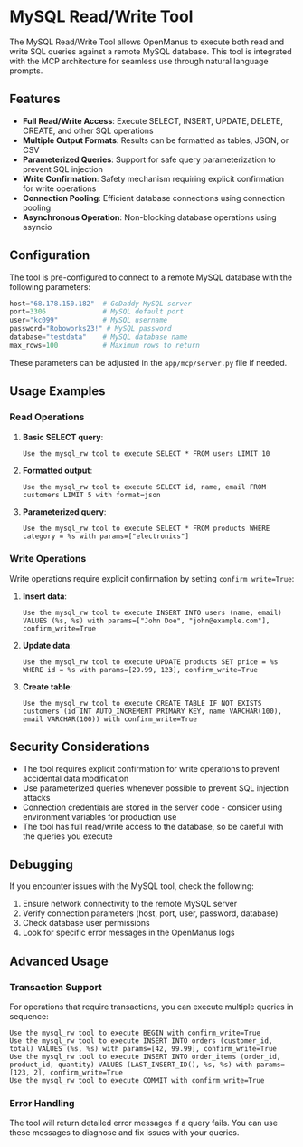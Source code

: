 # MySQL Read/Write Tool

The MySQL Read/Write Tool allows OpenManus to execute both read and write SQL queries against a remote MySQL database. This tool is integrated with the MCP architecture for seamless use through natural language prompts.

## Features

- **Full Read/Write Access**: Execute SELECT, INSERT, UPDATE, DELETE, CREATE, and other SQL operations
- **Multiple Output Formats**: Results can be formatted as tables, JSON, or CSV
- **Parameterized Queries**: Support for safe query parameterization to prevent SQL injection
- **Write Confirmation**: Safety mechanism requiring explicit confirmation for write operations
- **Connection Pooling**: Efficient database connections using connection pooling
- **Asynchronous Operation**: Non-blocking database operations using asyncio

## Configuration

The tool is pre-configured to connect to a remote MySQL database with the following parameters:

```python
host="68.178.150.182"  # GoDaddy MySQL server
port=3306              # MySQL default port
user="kc099"           # MySQL username
password="Roboworks23!" # MySQL password
database="testdata"    # MySQL database name
max_rows=100           # Maximum rows to return
```

These parameters can be adjusted in the `app/mcp/server.py` file if needed.

## Usage Examples

### Read Operations

1. **Basic SELECT query**:
   ```
   Use the mysql_rw tool to execute SELECT * FROM users LIMIT 10
   ```

2. **Formatted output**:
   ```
   Use the mysql_rw tool to execute SELECT id, name, email FROM customers LIMIT 5 with format=json
   ```

3. **Parameterized query**:
   ```
   Use the mysql_rw tool to execute SELECT * FROM products WHERE category = %s with params=["electronics"]
   ```

### Write Operations

Write operations require explicit confirmation by setting `confirm_write=True`:

1. **Insert data**:
   ```
   Use the mysql_rw tool to execute INSERT INTO users (name, email) VALUES (%s, %s) with params=["John Doe", "john@example.com"], confirm_write=True
   ```

2. **Update data**:
   ```
   Use the mysql_rw tool to execute UPDATE products SET price = %s WHERE id = %s with params=[29.99, 123], confirm_write=True
   ```

3. **Create table**:
   ```
   Use the mysql_rw tool to execute CREATE TABLE IF NOT EXISTS customers (id INT AUTO_INCREMENT PRIMARY KEY, name VARCHAR(100), email VARCHAR(100)) with confirm_write=True
   ```

## Security Considerations

- The tool requires explicit confirmation for write operations to prevent accidental data modification
- Use parameterized queries whenever possible to prevent SQL injection attacks
- Connection credentials are stored in the server code - consider using environment variables for production use
- The tool has full read/write access to the database, so be careful with the queries you execute

## Debugging

If you encounter issues with the MySQL tool, check the following:

1. Ensure network connectivity to the remote MySQL server
2. Verify connection parameters (host, port, user, password, database)
3. Check database user permissions
4. Look for specific error messages in the OpenManus logs

## Advanced Usage

### Transaction Support

For operations that require transactions, you can execute multiple queries in sequence:

```
Use the mysql_rw tool to execute BEGIN with confirm_write=True
Use the mysql_rw tool to execute INSERT INTO orders (customer_id, total) VALUES (%s, %s) with params=[42, 99.99], confirm_write=True
Use the mysql_rw tool to execute INSERT INTO order_items (order_id, product_id, quantity) VALUES (LAST_INSERT_ID(), %s, %s) with params=[123, 2], confirm_write=True
Use the mysql_rw tool to execute COMMIT with confirm_write=True
```

### Error Handling

The tool will return detailed error messages if a query fails. You can use these messages to diagnose and fix issues with your queries.
